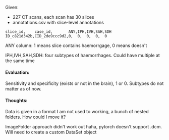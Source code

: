 Given:

- 227 CT scans, each scan has 30 slices
- annotations.csv with slice-level annotations

```
slice_id,    case_id,       ANY,IPH,IVH,SAH,SDH
ID_c821d342b,CID_2de9ccc9d2,0,  0,  0,  0,  0
```

ANY column: 1 means slice contains haemorrgage, 0 means doesn't

IPH,IVH,SAH,SDH: four subtypes of haemorrhages. Could have multiple at the same time

#### Evaluation:

Sensitivity and specificity (exists or not in the brain), 1 or 0. Subtypes do not
matter as of now.


#### Thoughts:

Data is given in a format I am not used to working, a bunch of nested folders. How
could I move it?

ImageFolder approach didn't work out haha, pytorch doesn't support .dcm. Will need to
create a custom DataSet object